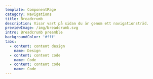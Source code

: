 ```yaml
---
template: ComponentPage
category: Navigations
title: Breadcrumb
description: Visar vart på sidan du är genom ett navigationsträd.
previewImage: /img/breadcrumb.svg
intro: Breadcrumb preamble
backgroundColor: '#fff'
tabs:
  - content: content design
    name: Design
  - content: content code
    name: Code
  - content: content code
    name: Code
---
```


